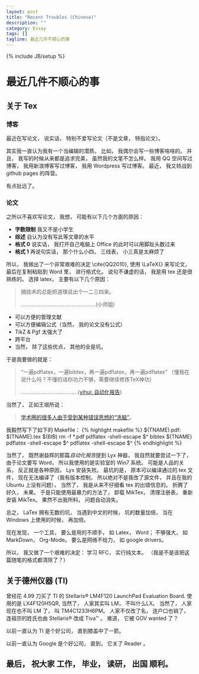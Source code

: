 ```yaml
---
layout: post
title: "Recent Troubles (Chinese)"
description: ""
category: Essay
tags: []
tagline: 最近几件不顺心的事
---
```

{% include JB/setup %}

# 最近几件不顺心的事

## 关于 Tex
### 博客
最近在写论文， 说实话， 特别不爱写论文（不是文章， 特指论文）。 

其实我一直认为我有一个当编辑的潜质。 比如， 我偶尔会写一些博客啥啥的。
并且， 我写的时候从来都是追求完美， 虽然我的文笔不怎么样。 
我用 QQ 空间写过博客， 我用新浪博客写过博客， 我用 Wordpress 写过博客。 
最近， 我又转战到 github pages 的阵营。 

有点扯远了。

### 论文
之所以不喜欢写论文， 我想， 可能有以下几个方面的原因：

- **字数限制** 我又不是小学生
- **综述** 自认为没有写此等文章的水平
- **格式 0** 说实话， 我打开自己电脑上 Office 的此时可以用脚趾头数过来
- **格式 1** 再说句实话， 那个什么小四， 三线表， 小三真是太麻烦了

所以， 我做出了一个非常艰难的决定 \\cite\{QQ2010\}, 使用 \\LaTeX\{\}
来写论文， 最后在复制粘贴到 Word 里， 进行格式化。 说句不谦虚的话， 我是用
tex 还是很熟练的。 选择 latex， 主要有以下几个原因： 
> 搞技术的总能把道理说出个一二三四来。
>
>  ..................................................(小师姐)

- 可以方便的管理文献
- 可以方便编辑公式（当然， 我的论文没有公式）
- TikZ & Pgf 太强大了
- 跨平台
- 当然， 除了这些优点， 其他的全是坑。

于是我要做的就是：
> “一遍pdflatex，一遍bibtex，再一遍pdflatex，再一遍pdflatex”
>（懂我在说什么吗？不懂的话你功力不够，需要继续修炼TeX神功）
>
> ......................................([yihui: 自动化报告](https://github.com/yihui/r-ninja/blob/master/11-auto-report.md))

当然了， 正如王垠所说：
> [学术圈的很多人由于受到某种错误思想的“洗脑”](http://www.yinwang.org/blog-cn/2012/09/18/texmacs/)。

我毅然写下了如下的 Makefile：
{% highlight makefile %}
$(TNAME).pdf: $(TNAME).tex $(BIB)
	rm -f *.pdf
	pdflatex -shell-escape $^
	bibtex $(TNAME)
	pdflatex -shell-escape $^
	pdflatex -shell-escape $^
{% endhighlight %}

当然了， 既然谢益辉的那篇*自动化报告*提到 Lyx 神器， 
我自然就要尝试一下了， 由于论文要写 Word， 所以我使用的是实验室的
Win7 系统。 可能是人品的关系， 反正就是各种原因， Lyx 安装失败。
最坑的是， 原本可以编译通过的 tex 文件， 现在无法编译了（我有版本控制，
所以绝对不是我改了源文件， 并且在我的 Ubuntu 上没有问题），
当然了， 我是从来不仔细看 tex 的出错信息的。 折腾了好久，
未果。 于是只能使用最暴力的方法了， 卸载 MikTex， 清理注册表， 
重新安装 MikTex。 果然不出我所料， 问题自动消失。

总之， LaTex 拥有无数的坑， 当遇到中文的时候， 坑的数量加倍， 当在 Windows
上使用的时候， 再加倍。

现在发现， 一个工具， 要么是用的不顺手， 如 Latex， Word；
不够强大， 如 MarkDown， Org-Mode。 要么是网络不给力， 如 google drivers。

所以， 我又做了一个艰难的决定： 学习 RFC， 实行纯文本。 
（我是不是该把这篇随笔的格式都清除了？）

## 关于德州仪器 (TI)
曾经花 4.99 刀买了 TI 的 Stellaris® LM4F120 LaunchPad Evaluation Board.
使用的是 LX4F120H5QR, 当然了， 人家其实叫 LM， 不叫什么LX。
当然了， 人家现在也不叫 LM 了， 叫 TM4C1233H6PM。 人家不仅改了名， 连户口也销了，
连祖宗的姓氏也由 Stellaris® 改成 Tiva™ 。 难道， 它被 GOV wanted 了？

以前一直认为 TI 是个好公司， 直到膝盖中了一箭。

以前一直认为 Google 是个好公司， 直到， 它关了 Reader 。

## 最后， 祝大家 工作， 毕业， 读研， 出国 顺利。


